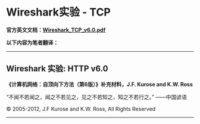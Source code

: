 # Wireshark实验 - TCP

**官方英文文档：[Wireshark_TCP_v6.0.pdf](计算机网络/Computer-Networking-A-Top-Down-Approach-NOTES-master/WiresharkLab/Wireshark实验-TCP/Wireshark_TCP_v6.0.pdf)**

**以下内容为笔者翻译：**

------

## Wireshark 实验:  HTTP v6.0

**《计算机网络：自顶向下方法（第6版）》补充材料，J.F. Kurose and K.W. Ross**

“不闻不若闻之，闻之不若见之，见之不若知之，知之不若行之。” ——中国谚语 

© 2005-2012, J.F Kurose and K.W. Ross, All Rights Reserved

***

